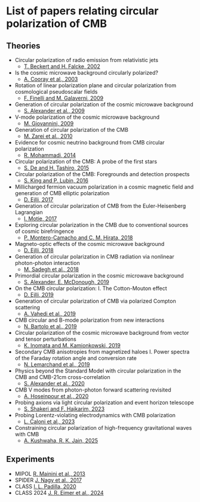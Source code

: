 
# List of papers relating circular polarization of CMB

## Theories
- Circular polarization of radio emission from relativistic jets
    - [T. Beckert and H. Falcke, 2002](https://doi.org/10.1051/0004-6361:20020484)
- Is the cosmic microwave background circularly polarized?
    - [A. Cooray et al., 2003](https://doi.org/10.1016/S0370-2693%2802%2903291-4)
- Rotation of linear polarization plane and circular polarization from cosmological pseudoscalar fields
    - [F. Finelli and M. Galaverni, 2009](https://doi.org/10.1103/PhysRevD.79.063002)
- Generation of circular polarization of the cosmic microwave background
    - [S. Alexander et al., 2009](https://doi.org/10.1103/PhysRevD.79.063524)
- V-mode polarization of the cosmic microwave background
    - [M. Giovannini, 2009](https://doi.org/10.1103/PhysRevD.80.123013)
- Generation of circular polarization of the CMB
    - [M. Zarei et al., 2010](https://doi.org/10.1103/PhysRevD.81.084035)
- Evidence for cosmic neutrino background from CMB circular polarization
    - [R. Mohammadi, 2014](https://doi.org/10.1140/epjc/s10052-014-3102-1)
- Circular polarization of the CMB: A probe of the first stars
    - [S. De and H. Tashiro, 2015](https://doi.org/10.1103/PhysRevD.92.123506)
- Circular polarization of the CMB: Foregrounds and detection prospects
    - [S. King and P. Lubin, 2016](https://doi.org/10.1103/PhysRevD.94.023501)
- Millicharged fermion vacuum polarization in a cosmic magnetic field and generation of CMB elliptic polarization
    - [D. Ejlli, 2017](https://doi.org/10.1103/PhysRevD.96.023540)
- Generation of circular polarization of CMB from the Euler-Heisenberg Lagrangian
    - [I. Motie, 2017](https://doi.org/10.1139/cjp-2017-0497)
- Exploring circular polarization in the CMB due to conventional sources of cosmic birefringence
    - [P. Montero-Camacho and C. M. Hirata, 2018](https://doi.org/10.1088/1475-7516/2018/08/040)
- Magneto-optic effects of the cosmic microwave background
    - [D. Ejlli, 2018](https://doi.org/10.1016/j.nuclphysb.2018.08.003)
- Generation of circular polarization in CMB radiation via nonlinear photon-photon interaction
    - [M. Sadegh et al., 2018](https://doi.org/10.1103/PhysRevD.97.023023)
- Primordial circular polarization in the cosmic microwave background
    - [S. Alexander, E. McDonough, 2019](https://doi.org/10.1016/j.physletb.2018.12.037)
- On the CMB circular polarization: I. The Cotton-Mouton effect
    - [D. Ejlli, 2019](https://doi.org/10.1140/epjc/s10052-019-6713-8)
- Generation of circular polarization of CMB via polarized Compton scattering
    - [A. Vahedi et al., 2019](https://doi.org/10.1088/1475-7516/2019/01/052)
- CMB circular and B-mode polarization from new interactions
    - [N. Bartolo et al., 2019](https://doi.org/10.1103/PhysRevD.100.043516)
- Circular polarization of the cosmic microwave background from vector and tensor perturbations
    - [K. Inomata and M. Kamionkowski, 2019](https://doi.org/10.1103/PhysRevD.99.043501)
- Secondary CMB anisotropies from magnetized haloes I. Power spectra of the Faraday rotation angle and conversion rate
    - [N. Lemarchand et al., 2019](https://doi.org/10.1051/0004-6361/201834485)
- Physics beyond the Standard Model with circular polarization in the CMB and CMB-21cm cross-correlation
    - [S. Alexander et al., 2020](https://doi.org/10.1088/1475-7516/2020/01/032)
- CMB V modes from photon-photon forward scattering revisited
    - [A. Hoseinpour et al., 2020](https://doi.org/10.1103/PhysRevD.102.063501)
- Probing axions via light circular polarization and event horizon telescope
    - [S. Shakeri and F. Hajkarim, 2023](https://doi.org/10.1088/1475-7516/2023/04/017)
- Probing Lorentz-violating electrodynamics with CMB polarization
    - [L. Caloni et al., 2023](https://doi.org/10.1088/1475-7516/2023/03/018)
- Constraining circular polarization of high-frequency gravitational waves with CMB
    - [A. Kushwaha, R. K. Jain, 2025](https://arxiv.org/abs/2502.12517)

## Experiments
- MIPOL [R. Mainini et al., 2013](https://doi.org/10.1088/1475-7516/2013/08/033)
- SPIDER [J. Nagy et al., 2017](https://doi.org/10.3847/1538-4357/aa7cfd)
- CLASS [I. L. Padilla, 2020](https://doi.org/10.3847/1538-4357/ab61f8)
- CLASS 2024 [J. R. Eimer et al., 2024](https://doi.org/10.3847/1538-4357/ad1abf)
